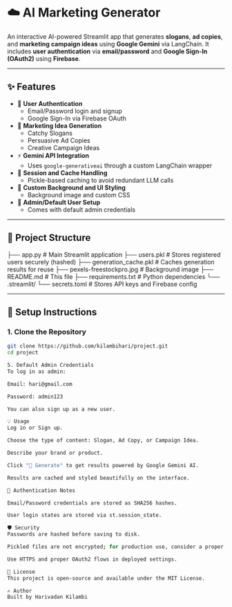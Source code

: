 # ☁️ AI Marketing Generator

An interactive AI-powered Streamlit app that generates **slogans**, **ad copies**, and **marketing campaign ideas** using **Google Gemini** via LangChain. It includes **user authentication** via **email/password** and **Google Sign-In (OAuth2)** using **Firebase**.

---

## ✨ Features

- 🔐 **User Authentication**
  - Email/Password login and signup
  - Google Sign-In via Firebase OAuth
- 🤖 **Marketing Idea Generation**
  - Catchy Slogans
  - Persuasive Ad Copies
  - Creative Campaign Ideas
- ⚡ **Gemini API Integration**
  - Uses `google-generativeai` through a custom LangChain wrapper
- 💾 **Session and Cache Handling**
  - Pickle-based caching to avoid redundant LLM calls
- 🎨 **Custom Background and UI Styling**
  - Background image and custom CSS
- 👤 **Admin/Default User Setup**
  - Comes with default admin credentials

---

## 📁 Project Structure
├── app.py # Main Streamlit application
├── users.pkl # Stores registered users securely (hashed)
├── generation_cache.pkl # Caches generation results for reuse
├── pexels-freestockpro.jpg # Background image
├── README.md # This file
├── requirements.txt # Python dependencies
└── .streamlit/
└── secrets.toml # Stores API keys and Firebase config


---

## 🔧 Setup Instructions

### 1. Clone the Repository

```bash
git clone https://github.com/kilambihari/project.git
cd project

5. Default Admin Credentials
To log in as admin:

Email: hari@gmail.com

Password: admin123

You can also sign up as a new user.

💡 Usage
Log in or Sign up.

Choose the type of content: Slogan, Ad Copy, or Campaign Idea.

Describe your brand or product.

Click "🚀 Generate" to get results powered by Google Gemini AI.

Results are cached and styled beautifully on the interface.

🔐 Authentication Notes

Email/Password credentials are stored as SHA256 hashes.

User login states are stored via st.session_state.

🛡️ Security
Passwords are hashed before saving to disk.

Pickled files are not encrypted; for production use, consider a proper DB and secure backend.

Use HTTPS and proper OAuth2 flows in deployed settings.

📜 License
This project is open-source and available under the MIT License.

✍️ Author
Built by Harivadan Kilambi




